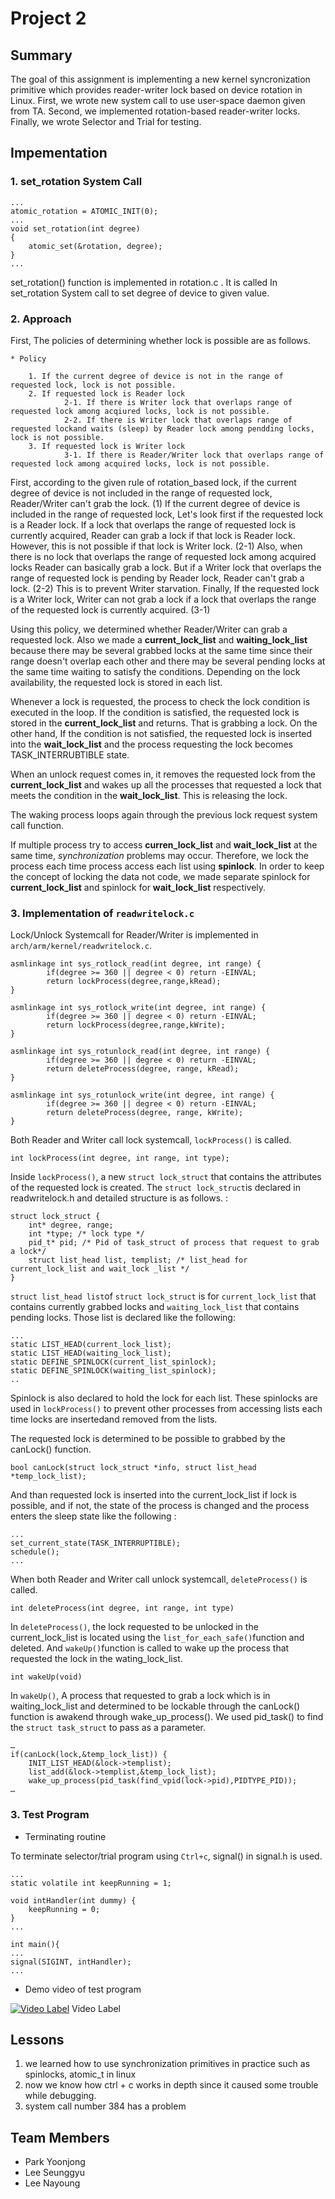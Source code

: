 Project 2
===================

## Summary 

The goal of this assignment is implementing a new kernel syncronization primitive which provides reader-writer lock based on device rotation in Linux. First, we wrote new system call to use user-space daemon given from TA. Second, we implemented rotation-based reader-writer locks. Finally, we wrote Selector and Trial for testing.


## Impementation


### 1. set_rotation System Call


```
...
atomic_rotation = ATOMIC_INIT(0);
...
void set_rotation(int degree)
{
	atomic_set(&rotation, degree);
}
...
```

set_rotation() function is implemented in rotation.c . It is called In set_rotation System call to set degree of device to given value. 



### 2. Approach

First, The policies of determining whether lock is possible are as follows.

	* Policy

        1. If the current degree of device is not in the range of requested lock, lock is not possible.
        2. If requested lock is Reader lock
                2-1. If there is Writer lock that overlaps range of requested lock among acqiured locks, lock is not possible.
                2-2. If there is Writer lock that overlaps range of requested lockand waits (sleep) by Reader lock among pendding locks, lock is not possible.
        3. If requested lock is Writer lock
                3-1. If there is Reader/Writer lock that overlaps range of requested lock among acquired locks, lock is not possible.

First, according to the given rule of rotation_based lock, if the current degree of device is not included in the range of requested lock, Reader/Writer can't grab the lock. (1) If the current degree of device is included in the range of requested lock, Let's look first if the requested lock is a Reader lock. If a lock that overlaps the range of requested lock is currently acquired, Reader can grab a lock if that lock is Reader lock. However, this is not possible if that lock is Writer lock. (2-1) Also, when there is no lock that overlaps the range of requested lock among acquired locks Reader can basically grab a lock. But if a Writer lock that overlaps the range of requested lock is pending by Reader lock, Reader can't grab a lock. (2-2) This is to prevent Writer starvation. Finally, If the requested lock is a Writer lock, Writer can not grab a lock if a lock that overlaps the range of the requested lock is currently acquired. (3-1)

Using this policy, we determined whether Reader/Writer can grab a requested lock. Also we made a **current_lock_list** and **waiting_lock_list** because there may be several grabbed locks at the same time since their range doesn't overlap each other and there may be several pending locks at the same time waiting to satisfy the conditions. Depending on the lock availability, the requested lock is stored in each list. 

Whenever a lock is requested, the process to check the lock condition is executed in the loop. If the condition is satisfied, the requested lock is stored in the **current_lock_list** and returns. That is grabbing a lock. On the other hand, If the condition is not satisfied, the requested lock is inserted into the **wait_lock_list** and the process requesting the lock becomes TASK_INTERRUBTIBLE state.

When an unlock request comes in, it removes the requested lock from the **current_lock_list** and wakes up all the processes that requested a lock that meets the condition in the **wait_lock_list**. This is releasing the lock.

The waking process loops again through the previous lock request system call function.

If multiple process try to access **curren_lock_list** and **wait_lock_list** at the same time, _synchronization_ problems may occur. Therefore, we lock the process each time process access each list using **spinlock**. In order to keep the concept of locking the data not code, we made separate spinlock for **current_lock_list** and spinlock for **wait_lock_list** respectively.


### 3. Implementation of `readwritelock.c`

Lock/Unlock Systemcall for Reader/Writer is implemented in  `arch/arm/kernel/readwritelock.c`. 

```
asmlinkage int sys_rotlock_read(int degree, int range) {
        if(degree >= 360 || degree < 0) return -EINVAL;
        return lockProcess(degree,range,kRead);
}

asmlinkage int sys_rotlock_write(int degree, int range) {
        if(degree >= 360 || degree < 0) return -EINVAL;
        return lockProcess(degree,range,kWrite);
}

asmlinkage int sys_rotunlock_read(int degree, int range) {
        if(degree >= 360 || degree < 0) return -EINVAL;
        return deleteProcess(degree, range, kRead);
}

asmlinkage int sys_rotunlock_write(int degree, int range) {
        if(degree >= 360 || degree < 0) return -EINVAL;
        return deleteProcess(degree, range, kWrite);
}
```

Both Reader and Writer call lock systemcall, `lockProcess()` is called. 

```
int lockProcess(int degree, int range, int type);
```

Inside `lockProcess()`, a new `struct lock_struct` that contains the attributes of the requested lock is created. The `struct lock_struct`is declared in readwritelock.h and detailed structure is as follows.  :

```
struct lock_struct {
	int* degree, range;
	int *type; /* lock type */
	pid_t* pid; /* Pid of task_struct of process that request to grab a lock*/
	struct list_head list, templist; /* list_head for  current_lock_list and wait_lock _list */
}
```

`struct list_head list`of `struct lock_struct` is for `current_lock_list` that contains currently grabbed locks and `waiting_lock_list` that contains pending locks. Those list is declared like the following: 

```
...
static LIST_HEAD(current_lock_list);
static LIST_HEAD(waiting_lock_list);
static DEFINE_SPINLOCK(current_list_spinlock);
static DEFINE_SPINLOCK(waiting_list_spinlock);
..
```
 
Spinlock is also declared to hold the lock for each list. These spinlocks are used in `lockProcess()` to prevent other processes from accessing lists each time locks are insertedand removed from the lists.

The requested lock is determined to be possible to grabbed by the canLock() function. 


```
bool canLock(struct lock_struct *info, struct list_head *temp_lock_list);
```

And than requested lock is inserted into the current_lock_list if lock is possible, and if not, the state of the process is changed and the process enters the sleep state like the following :

```
...
set_current_state(TASK_INTERRUPTIBLE);
schedule();
...
```


When both Reader and Writer call unlock systemcall, `deleteProcess()` is called. 

```
int deleteProcess(int degree, int range, int type)
```

In `deleteProcess()`, the lock requested to be unlocked in the current_lock_list is located using the `list_for_each_safe()`function and deleted. And `wakeUp()`function is called to wake up the process that requested the lock in the wating_lock_list.

```
int wakeUp(void)
```

In `wakeUp()`, A process that requested to grab a lock which is in waiting_lock_list and  determined to be lockable through the canLock() function is awakend through wake_up_process(). We used pid_task() to find the `struct task_struct` to pass as a parameter.

```
…
if(canLock(lock,&temp_lock_list)) {
	INIT_LIST_HEAD(&lock->templist);
	list_add(&lock->templist,&temp_lock_list);
	wake_up_process(pid_task(find_vpid(lock->pid),PIDTYPE_PID));
…
```

### 3. Test Program

* Terminating routine 

To terminate selector/trial program using `Ctrl+c`, signal() in signal.h is used.

```
...
static volatile int keepRunning = 1;

void intHandler(int dummy) {
	keepRunning = 0;
}
...

int main(){
...
signal(SIGINT, intHandler);
...

```


* Demo video of test program


[![Video Label](http://img.youtube.com/vi/TP-YFTXuMxk/0.jpg)](https://youtu.be/TP-YFTXuMxk?t=0s) Video Label




## Lessons

1. we learned how to use synchronization primitives in practice such as spinlocks, atomic_t in linux
2. now we know how ctrl + c works in depth since it caused some trouble while debugging.
3. system call number 384 has a problem

## Team Members

* Park Yoonjong
* Lee Seunggyu
* Lee Nayoung
